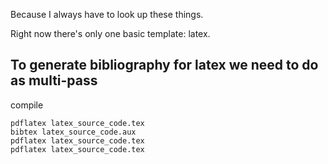 Because I always have to look up these things.

Right now there's only one basic template: latex.

## To generate bibliography for latex we need to do as multi-pass
   compile

```
pdflatex latex_source_code.tex
bibtex latex_source_code.aux
pdflatex latex_source_code.tex
pdflatex latex_source_code.tex
```